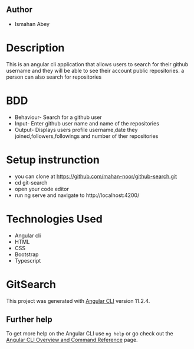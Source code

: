
## Author
* Ismahan Abey

# Description
 This is an angular cli application that allows users to search for their github username and they will be able to see their account public repositories. a person can also search for repositories

 # BDD
 * Behaviour- Search for a github user
 * Input- Enter github user name and name of the repositories
 * Output- Displays users profile username,date they joined,followers,followings and number of ther repositories
 
  # Setup instrunction
  * you can clone at https://github.com/mahan-noor/github-search.git
  * cd git-search
  * open your code editor
  * run ng  serve and navigate to http://localhost:4200/


  # Technologies Used
   * Angular cli
   * HTML
   * CSS
   * Bootstrap
   * Typescript




# GitSearch

This project was generated with [Angular CLI](https://github.com/angular/angular-cli) version 11.2.4.  


## Further help

To get more help on the Angular CLI use `ng help` or go check out the [Angular CLI Overview and Command Reference](https://angular.io/cli) page.
